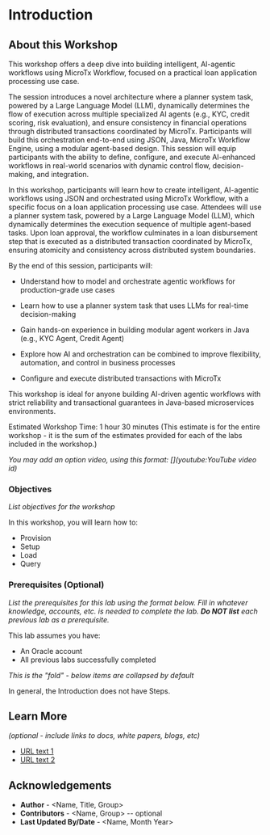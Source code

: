 # Introduction

## About this Workshop

This workshop offers a deep dive into building intelligent, AI-agentic workflows using MicroTx Workflow, focused on a practical loan application processing use case.

The session introduces a novel architecture where a planner system task, powered by a Large Language Model (LLM), dynamically determines the flow of execution across multiple specialized AI agents (e.g., KYC, credit scoring, risk evaluation), and ensure consistency in financial operations through distributed transactions coordinated by MicroTx. Participants will build this orchestration end-to-end using JSON, Java, MicroTx Workflow Engine, using a modular agent-based design. This session will equip participants with the ability to define, configure, and execute AI-enhanced workflows in real-world scenarios with dynamic control flow, decision-making, and integration.

In this workshop, participants will learn how to create intelligent, AI-agentic workflows using JSON and orchestrated using MicroTx Workflow, with a specific focus on a loan application processing use case. Attendees will use a planner system task, powered by a Large Language Model (LLM), which dynamically determines the execution sequence of multiple agent-based tasks. Upon loan approval, the workflow culminates in a loan disbursement step that is executed as a distributed transaction coordinated by MicroTx, ensuring atomicity and consistency across distributed system boundaries.

By the end of this session, participants will:

* Understand how to model and orchestrate agentic workflows for production-grade use cases

* Learn how to use a planner system task that uses LLMs for real-time decision-making

* Gain hands-on experience in building modular agent workers in Java (e.g., KYC Agent, Credit Agent)

* Explore how AI and orchestration can be combined to improve flexibility, automation, and control in business processes

* Configure and execute distributed transactions with MicroTx

This workshop is ideal for anyone building AI-driven agentic workflows with strict reliability and transactional guarantees in Java-based microservices environments.

Estimated Workshop Time: 1 hour 30 minutes (This estimate is for the entire workshop - it is the sum of the estimates provided for each of the labs included in the workshop.)

*You may add an option video, using this format: [](youtube:YouTube video id)*

  [](youtube:zNKxJjkq0Pw)

### Objectives

*List objectives for the workshop*

In this workshop, you will learn how to:
* Provision
* Setup
* Load
* Query

### Prerequisites (Optional)

*List the prerequisites for this lab using the format below. Fill in whatever knowledge, accounts, etc. is needed to complete the lab. **Do NOT list** each previous lab as a prerequisite.*

This lab assumes you have:
* An Oracle account
* All previous labs successfully completed

*This is the "fold" - below items are collapsed by default*

In general, the Introduction does not have Steps.

## Learn More

*(optional - include links to docs, white papers, blogs, etc)*

* [URL text 1](http://docs.oracle.com)
* [URL text 2](http://docs.oracle.com)

## Acknowledgements
* **Author** - <Name, Title, Group>
* **Contributors** -  <Name, Group> -- optional
* **Last Updated By/Date** - <Name, Month Year>
